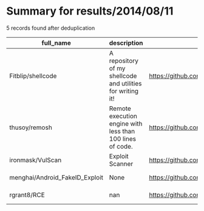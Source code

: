
# Summary for results/2014/08/11
    
5 records found after deduplication

| full_name | description | html_url | matched_list | matched_count | pushed_at | size | stargazers_count | language | forks_count | vul_ids |
|--------------------------------|------------------------------------------------------------|---------------------------------------------------|---------------------------|-----------------|---------------------------|--------|--------------------|------------|---------------|-----------|
| Fitblip/shellcode | A repository of my shellcode and utilities for writing it! | https://github.com/Fitblip/shellcode | ['shellcode'] | 1 | 2014-08-11 21:52:23+00:00 | 188 | 2 | Assembly | 4 | [] |
| thusoy/remosh | Remote execution engine with less than 100 lines of code. | https://github.com/thusoy/remosh | ['remote code execution'] | 1 | 2014-08-11 20:15:08+00:00 | 220 | 0 | Python | 0 | [] |
| ironmask/VulScan | Exploit Scanner | https://github.com/ironmask/VulScan | ['exploit'] | 1 | 2014-08-11 03:47:07+00:00 | 0 | 1 | | 0 | [] |
| menghai/Android_FakeID_Exploit | None | https://github.com/menghai/Android_FakeID_Exploit | ['exploit'] | 1 | 2014-08-11 07:01:13+00:00 | 112 | 0 | Python | 0 | [] |
| rgrant8/RCE | nan | https://github.com/rgrant8/RCE | ['rce'] | 1 | 2014-08-11 19:10:02+00:00 | 108 | 0 | nan | 0 | [] |
